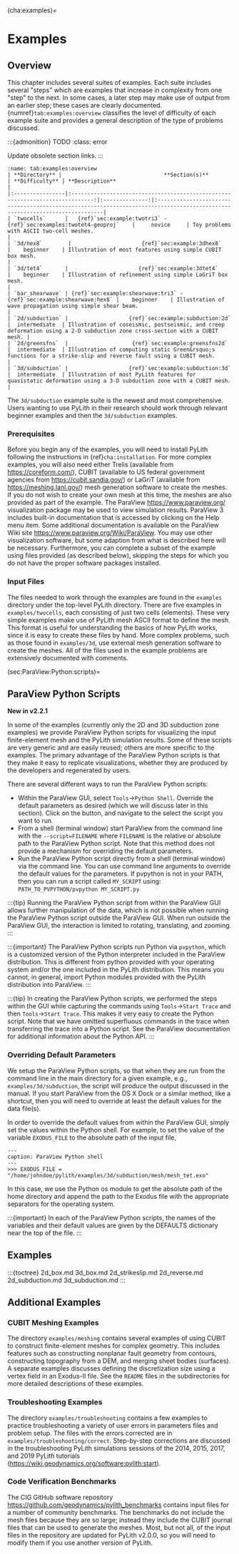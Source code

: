 (cha:examples)=
# Examples

## Overview

This chapter includes several suites of examples.
Each suite includes several "steps" which are examples that increase in complexity from one "step" to the next.
In some cases, a later step may make use of output from an earlier step; these cases are clearly documented.
{numref}`tab:examples:overview` classifies the level of difficulty of each example suite and provides a general description of the type of problems discussed.

:::{admonition} TODO
:class: error

Update obsolete section links.
:::

```{table} Overview of example suites.
:name: tab:examples:overview
| **Directory** |                                **Section(s)**                                 | **Difficulty** | **Description**                                                                                                            |
|:----------------|:-----------------------------------------------------------------------------:|:--------------:|:---------------------------------------------------------------------------------------------------------------------------|
| `twocells`      |   {ref}`sec:example:twotri3` - {ref}`sec:examples:twotet4-geoproj`    |     novice     | Toy problems with ASCII two-cell meshes.                                                                                         |
| `3d/hex8`        |                      {ref}`sec:example:3dhex8`                        |    beginner    | Illustration of most features using simple CUBIT box mesh.                                                                          |
| `3d/tet4`       |                      {ref}`sec:example:3dtet4`                        |    beginner    | Illustration of refinement using simple LaGriT box mesh.                                                                         |
| `bar_shearwave` | {ref}`sec:example:shearwave:tri3` - {ref}`sec:example:shearwave:hex8` |    beginner    | Illustration of wave propagation using simple shear beam.                                                                        |
| `2d/subduction` |                   {ref}`sec:example:subduction:2d`                    |  intermediate  | Illustration of coseismic, postseismic, and creep deformation using a 2-D subduction zone cross-section with a CUBIT mesh. |
| `2d/greensfns`  |                    {ref}`sec:example:greensfns2d`                     |  intermediate  | Illustration of computing static Green&rsquo;s functions for a strike-slip and reverse fault using a CUBIT mesh.                 |
| `3d/subduction` |                   {ref}`sec:example:subduction:3d`                    |  intermediate  | Illustration of most PyLith features for quasistatic deformation using a 3-D subduction zone with a CUBIT mesh.                      |
```

The `3d/subduction` example suite is the newest and most comprehensive.
Users wanting to use PyLith in their research should work through relevant beginner examples and then the `3d/subduction` examples.

### Prerequisites

Before you begin any of the examples, you will need to install PyLith following the instructions in {ref}`cha:installation`.
For more complex examples, you will also need either Trelis (available from <https://coreform.com/>), CUBIT (available to US federal government agencies from <https://cubit.sandia.gov/>) or LaGriT (available from <https://meshing.lanl.gov/>) mesh generation software to create the meshes.
If you do not wish to create your own mesh at this time, the meshes are also provided as part of the example.
The ParaView <https://www.paraview.org/> visualization package may be used to view simulation results.
ParaView 3 includes built-in documentation that is accessed by clicking on the Help menu item.
Some additional documentation is available on the ParaView Wiki site <https://www.paraview.org/Wiki/ParaView>.
You may use other visualization software, but some adaption from what is described here will be necessary.
Furthermore, you can complete a subset of the example using files provided (as described below), skipping the steps for which you do not have the proper software packages installed.

### Input Files

The files needed to work through the examples are found in the `examples` directory under the top-level PyLith directory.
There are five examples in `examples/twocells`, each consisting of just two cells (elements).
These very simple examples make use of PyLith mesh ASCII format to define the mesh.
This format is useful for understanding the basics of how PyLith works, since it is easy to create these files by hand.
More complex problems, such as those found in `examples/3d`, use external mesh generation software to create the meshes.
All of the files used in the example problems are extensively documented with comments.

(sec:ParaView:Python:scripts)=
## ParaView Python Scripts

**New in v2.2.1**

In some of the examples (currently only the 2D and 3D subduction zone examples) we provide ParaView Python scripts for visualizing the input finite-element mesh and the PyLith simulation results.
Some of these scripts are very generic and are easily reused; others are more specific to the examples.
The primary advantage of the ParaView Python scripts is that they make it easy to replicate visualizations, whether they are produced by the developers and regenerated by users.

There are several different ways to run the ParaView Python scripts:

* Within the ParaView GUI, select `Tools`&#8594;`Python Shell`.
Override the default parameters as desired (which we will discuss later in this section).
Click on the button, and navigate to the select the script you want to run.
* From a shell (terminal window) start ParaView from the command line with the `--script=FILENAME` where `FILENAME` is the relative or absolute path to the ParaView Python script.
Note that this method does not provide a mechanism for overriding the default parameters.
* Run the ParaView Python script directly from a shell (terminal window) via the command line.
You can use command line arguments to override the default values for the parameters.
If pvpython is not in your PATH, then you can run a script called `MY_SCRIPT` using: `PATH_TO_PVPYTHON/pvpython MY_SCRIPT.py`

:::{tip}
Running the ParaView Python script from within the ParaView GUI allows further manipulation of the data, which is not possible when running the ParaView Python script outside the ParaView GUI. When run outside the ParaView GUI, the interaction is limited to rotating, translating, and zooming.
:::

:::{important}
The ParaView Python scripts run Python via `pvpython`, which is a customized version of the Python interpreter included in the ParaView distribution. This is different from python provided with your operating system and/or the one included in the PyLith distribution. This means you cannot, in general, import Python modules provided with the PyLith distribution into ParaView.
:::

:::{tip}
In creating the ParaView Python scripts, we performed the steps within the GUI while capturing the commands using `Tools`&#8594;`Start Trace` and then `Tools`&#8594;`Start Trace`. This makes it very easy to create the Python script. Note that we have omitted superfluous commands in the trace when transferring the trace into a Python script. See the ParaView documentation for additional information about the Python API.
:::

### Overriding Default Parameters

We setup the ParaView Python scripts, so that when they are run from the command line in the main directory for a given example, e.g., `examples/3d/subduction`, the script will produce the output discussed in the manual.
If you start ParaView from the OS X Dock or a similar method, like a shortcut, then you will need to override at least the default values for the data file(s).

In order to override the default values from within the ParaView GUI, simply set the values within the Python shell.
For example, to set the value of the variable `EXODUS_FILE` to the absolute path of the input file,

```{code-block} python
---
caption: ParaView Python shell
---
>>> EXODUS_FILE = "/home/johndoe/pylith/examples/3d/subduction/mesh/mesh_tet.exo"
```

In this case, we use the Python os module to get the absolute path of the home directory and append the path to the Exodus file with the appropriate separators for the operating system.

:::{important}
In each of the ParaView Python scripts, the names of the variables and their default values are given by the DEFAULTS dictionary near the top of the file.
:::

## Examples

:::{toctree}
2d_box.md
3d_box.md
2d_strikeslip.md
2d_reverse.md
2d_subduction.md
3d_subduction.md
:::

## Additional Examples

### CUBIT Meshing Examples

The directory `examples/meshing` contains several examples of using CUBIT to construct finite-element meshes for complex geometry.
This includes features such as constructing nonplanar fault geometry from contours, constructing topography from a DEM, and merging sheet bodies (surfaces).
A separate examples discusses defining the discretization size using a vertex field in an Exodus-II file.
See the `README` files in the subdirectories for more detailed descriptions of these examples.

### Troubleshooting Examples

The directory `examples/troubleshooting` contains a few examples to practice troubleshooting a variety of user errors in parameters files and problem setup.
The files with the errors corrected are in `examples/troubleshooting/correct`.
Step-by-step corrections are discussed in the troubleshooting PyLith simulations sessions of the 2014, 2015, 2017, and 2019 PyLith tutorials (<https://wiki.geodynamics.org/software:pylith:start>).

### Code Verification Benchmarks

The CIG GitHub software repository <https://github.com/geodynamics/pylith_benchmarks> contains input files for a number of community benchmarks.
The benchmarks do not include the mesh files because they are so large; instead they include the CUBIT journal files that can be used to generate the meshes.
Most, but not all, of the input files in the repository are updated for PyLith v2.0.0, so you will need to modify them if you use another version of PyLith.
